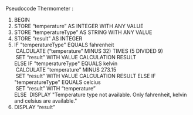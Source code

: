 Pseudocode Thermometer :  
1. BEGIN
2. STORE “temperature” AS INTEGER WITH ANY VALUE  
3. STORE “temperatureType” AS STRING WITH ANY VALUE  
4. STORE “result” AS INTEGER  
5. IF "temperatureType" EQUALS fahrenheit  
        &nbsp;CALCULATE (“temperature” MINUS 32) TIMES (5 DIVIDED 9)  
        &nbsp;SET “result” WITH VALUE CALCULATION RESULT  
    ELSE IF "temperatureType" EQUALS kelvin  
        &nbsp;CALCULATE “temperature” MINUS 273.15  
        &nbsp;SET “result” WITH VALUE CALCULATION RESULT 
    ELSE IF "temperatureType" EQUALS celcius  
        &nbsp;SET “result” WITH “temperature”  
    ELSE
        &nbsp;DISPLAY "Temperature type not available. Only fahrenheit, kelvin and celsius are available."  
6. DISPLAY “result”  
